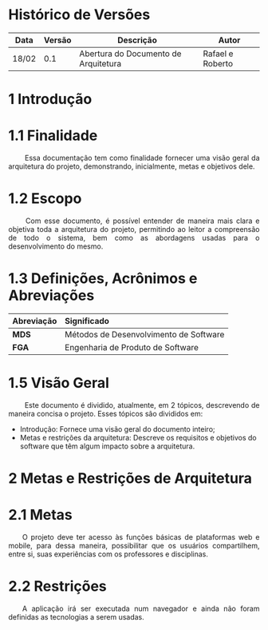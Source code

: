 # Histórico de Versões

Data|Versão|Descrição|Autor
-|-|-|-
18/02|0.1|Abertura do Documento de Arquitetura|Rafael e Roberto|


# 1 <a name="1">Introdução</a>

# 1.1 <a name="1_1">Finalidade</a>

 <p align = "justify"> &emsp;&emsp; Essa documentação tem como finalidade fornecer uma visão geral da arquitetura do projeto, demonstrando, inicialmente, metas e objetivos dele. </p>

# 1.2 <a name="1_2">Escopo</a>

<p align="justify"> &emsp;&emsp; Com esse documento, é possível entender de maneira mais clara e objetiva toda a arquitetura do projeto, permitindo ao leitor a compreensão de todo o sistema, bem como as abordagens usadas para o desenvolvimento do mesmo.</p>

# 1.3 <a name="1_3">Definições, Acrônimos e Abreviações</a>

|Abreviação|Significado
|:-|:-|
|**MDS**| Métodos de Desenvolvimento de Software|
|**FGA**| Engenharia de Produto de Software|

# 1.5 <a name="1_4">Visão Geral</a>
<p align="justify"> &emsp;&emsp; Este documento é dividido, atualmente, em 2 tópicos, descrevendo de maneira concisa o projeto. Esses tópicos são divididos em:
</p>

* Introdução: Fornece uma visão geral do documento inteiro;
* Metas e restrições da arquitetura: Descreve os requisitos e objetivos do software que têm algum impacto sobre a arquitetura.


# 2 <a name="2">Metas e Restrições de Arquitetura</a>

# 2.1 <a name="2_1">Metas</a>

<p align = "justify">&emsp;&emsp;O projeto deve ter acesso às funções básicas de plataformas web e mobile, para dessa maneira, possibilitar que os usuários compartilhem, entre si, suas experiências com os professores e disciplinas.</p>

# 2.2 <a name="2_2">Restrições</a>

<p align = "justify">&emsp;&emsp;A aplicação irá ser executada num navegador e ainda não foram definidas as tecnologias a serem usadas. 
<!--
e a interface gráfica desenvolvida com <i>HTML</i> e <i>CSS</i>, utilizando o <i>Vue.js</i>. A linguagem de programação usada na implementação do <i>front-end</i> é o <i>JavaScript</i> e no <i>back-end</i> é o <i>Python.</i> 
--> 
</p>

<!-- 
Quando definirmos as tecnologias, preenchemos esse item
-->

<!--
<p align = "justify">Por ser uma <i>PWA</i>, a aplicação poderá ser utilizada em qualquer dispositivo móvel com um navegador e uma câmera.</p> 
-->